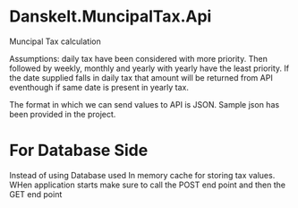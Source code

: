 # DanskeIt.MuncipalTax.Api
Muncipal Tax calculation

Assumptions: daily tax have been considered with more priority. Then followed by weekly, monthly and yearly with yearly have the least priority.
If the date supplied falls in daily tax that amount will be returned from API eventhough if same date is present in yearly tax.

The format in which we can send values to API is JSON. Sample json has been provided in the project.

# For Database Side
Instead of using Database used In memory cache for storing tax values.
WHen application starts make sure to call the POST end point and then the GET end point
